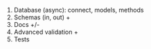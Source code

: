 1. Database (async): connect, models, methods 
2. Schemas (in, out) +
3. Docs +/-
4. Advanced validation +
5. Tests